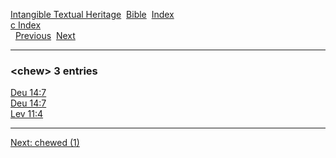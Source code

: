 [Intangible Textual Heritage](../../index)  [Bible](../index) 
[Index](index)   
[c Index](_c_)  
  [Previous](c02120)  [Next](c02122) 

------------------------------------------------------------------------

### &lt;chew&gt; 3 entries

[Deu 14:7](../kjv/deu014.htm#007)  
[Deu 14:7](../kjv/deu014.htm#007)  
[Lev 11:4](../kjv/lev011.htm#004)  

------------------------------------------------------------------------

[Next: chewed (1)](c02122)
